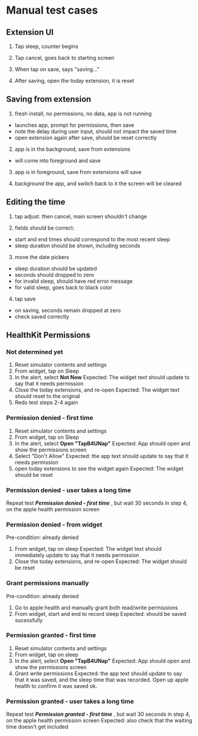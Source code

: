 # Manual test cases

## Extension UI

1. Tap sleep, counter begins

2. Tap cancel, goes back to starting screen

3. When tap on save, says "saving..."

4. After saving, open the today extension, it is reset


## Saving from extension

1. fresh install, no permissions, no data, app is not running
- launches app, prompt for permissions, then save
- note the delay during user input, should not impact the saved time
- open extension again after save, should be reset correctly

2. app is in the background, save from extensions
- will come into foreground and save

3. app is in foreground, save from extensions
will save

4. background the app, and switch back to it
the screen will be cleared

## Editing the time

1. tap adjust. then cancel, main screen shouldn't change

2. fields should be correct:
- start and end times should correspond to the most recent sleep
- sleep duration should be shown, including seconds

3. move the date pickers
- sleep duration should be updated
- seconds should dropped to zero
- for invalid sleep, should have red error message
- for valid sleep, goes back to black color

4. tap save
- on saving, seconds remain dropped at zero
- check saved correctly

## HealthKit Permissions

### Not determined yet
1. Reset simulator contents and settings
2. From widget, tap on Sleep
3. In the alert, select **Not Now**
Expected: The widget text should update to say that it needs permission
4. Close the today extensions, and re-open
Expected: The widget text should reset to the original
5. Redo test steps 2-4 again 

### Permission denied - first time
1. Reset simulator contents and settings
2. From widget, tap on Sleep
3. In the alert, select **Open "TapB4UNap"**
Expected: App should open and show the permissions screen
4. Select "Don't Allow"
Expected: the app text should update to say that it needs permission
5. open today extensions to see the widget again
Expected: The widget should be reset

### Permission denied - user takes a long time
Repeat test ***Permission denied - first time*** , but wait 30 seconds in step 4, on the apple health permission screen

### Permission denied - from widget
Pre-condition: already denied
1. From widget, tap on sleep
Expected: The widget text should immediately update to say that it needs permission
2. Close the today extensions, and re-open
Expected: The widget should be reset

### Grant permissions manually
Pre-condition: already denied
1. Go to apple health and manually grant both read/write permissions
2. From widget, start and end to record sleep
Expected: should be saved sucessfully

### Permission granted - first time
1. Reset simulator contents and settings
2. From widget, tap on sleep
3. In the alert, select **Open "TapB4UNap"**
Expected: App should open and show the permissions screen
4. Grant write permissions
Expected: the app text should update to say that it was saved, and the sleep time that was recorded. Open up apple health to confirm it was saved ok.

### Permission granted - user takes a long time
Repeat test ***Permission granted - first time*** , but wait 30 seconds in step 4, on the apple health permission screen
Expected: also check that the waiting time doesn't get included



